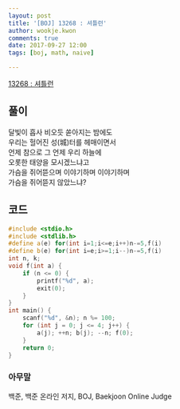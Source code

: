 ```yaml
---
layout: post
title: '[BOJ] 13268 : 셔틀런'
author: wookje.kwon
comments: true
date: 2017-09-27 12:00
tags: [boj, math, naive]

---
```


[13268 : 셔틀런](https://www.acmicpc.net/problem/13268)

## 풀이

달빛이 흡사 비오듯 쏟아지는 밤에도  
우리는 헐어진 성(城)터를 헤매이면서  
언제 참으로 그 언제 우리 하늘에  
오롯한 태양을 모시겠느냐고  
가슴을 쥐어뜯으며 이야기하며 이야기하며  
가슴을 쥐어뜯지 않았느냐?  

## 코드

```cpp
#include <stdio.h>
#include <stdlib.h>
#define a(e) for(int i=1;i<=e;i++)n-=5,f(i)
#define b(e) for(int i=e;i>=1;i--)n-=5,f(i)
int n, k;
void f(int a) {
	if (n <= 0) {
		printf("%d", a);
		exit(0);
	}
}
int main() {
	scanf("%d", &n); n %= 100;
	for (int j = 0; j <= 4; j++) {
		a(j); ++n; b(j); --n; f(0);
	}
	return 0;
}
```

### 아무말  
백준, 백준 온라인 저지, BOJ, Baekjoon Online Judge